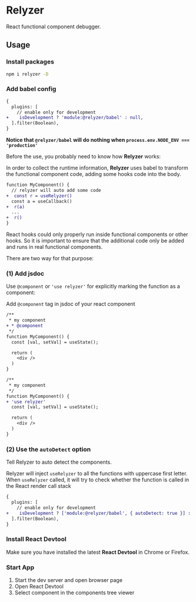 # Relyzer

React functional component debugger.

## Usage

### Install packages

```bash
npm i relyzer -D
```

### Add babel config

```diff
{
  plugins: [
    // enable only for development
+    isDevelopment ? 'module:@relyzer/babel' : null,
  ].filter(Boolean),
}
```

**Notice that `@relyzer/babel` will do nothing when `process.env.NODE_ENV === 'production'`**

Before the use, you probably need to know how **Relyzer** works:

In order to collect the runtime information, **Relyzer** uses babel to transform the functional component code, adding some hooks code into the body.

```diff
function MyComponent() {
  // relyzer will auto add some code
+  const r = useRelyzer()
  const a = useCallback()
+  r(a)
  ...
+  r()
}
```

React hooks could only properly run inside functional components or other hooks. So it is important to ensure that the additional code only be added and runs in real functional components.

There are two way for that purpose:

### (1) Add jsdoc

Use `@component` or `'use relyzer'` for explicitly marking the function as a component:

Add `@component` tag in jsdoc of your react component

```diff
/**
 * my component
+ * @component
 */
function MyComponent() {
  const [val, setVal] = useState();

  return (
    <div />
  )
}

/**
 * my component
 */
function MyComponent() {
+ 'use relyzer'
  const [val, setVal] = useState();

  return (
    <div />
  )
}
```

### (2) Use the `autoDetect` option

Tell Relyzer to auto detect the components.

Relyzer will inject `useRelyzer` to all the functions with uppercase first letter.
When `useRelyzer` called, it will try to check whether the function is called in the React render call stack

```diff
{
  plugins: [
    // enable only for development
+    isDevelopment ? ['module:@relyzer/babel', { autoDetect: true }] : null,
  ].filter(Boolean),
}
```

### Install React Devtool
Make sure you have installed the latest **React Devtool** in Chrome or Firefox.

### Start App

1. Start the dev server and open browser page
2. Open React Devtool
3. Select component in the components tree viewer

